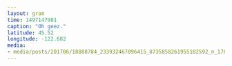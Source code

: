 ```yaml
---
layout: gram
time: 1497147981
caption: "Oh geez."
latitude: 45.52
longitude: -122.682
media:
- media/posts/201706/18888784_233932467096415_8735858261955182592_n_17869181953085564.jpg
---
```

